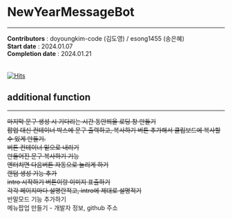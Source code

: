 # NewYearMessageBot
---               
__Contributors__ : doyoungkim-code (김도영) / esong1455 (송은혜) <br>
__Start date__ : 2024.01.07 <br>
__Completion date__ : 2024.01.21 <br><br><br>
[![Hits](https://hits.seeyoufarm.com/api/count/incr/badge.svg?url=https%3A%2F%2Fgithub.com%2Fesong1455%2FnewyearMessageBot&count_bg=%2362DB6C&title_bg=%23555555&icon=&icon_color=%23E7E7E7&title=%EC%A1%B0%ED%9A%8C&edge_flat=false)](https://hits.seeyoufarm.com) 

## additional function
---
~~마지막 문구 생성 시 기다리는 시간 동안띄울 로딩 창 만들기~~ <br>
~~팝업 대신 컨테이너 박스에 문구 출력하고, 복사하기 버튼 추가해서 클립보드에 복사할 수 있게 만들기.~~ <br>
~~버튼 컨테이너 밑으로 내리기~~ <br>
~~만들어진 문구 복사하기 기능~~ <br>
~~엔터치면 다음버튼 자동으로 눌리게 하기~~ <br>
~~랜덤 생성 기능 추가~~ <br>
~~intro 시작하기 버튼이랑 이미지 표출하기~~ <br>
~~각각 페이지마다 설명란적고, intro에 제대로 설명적기~~ <br>
반말모드 기능 추가하기 <br>
메뉴팝업 만들기 - 개발자 정보, github 주소
